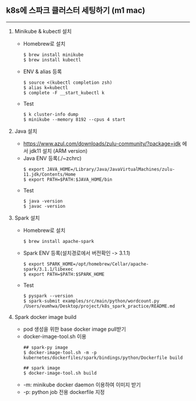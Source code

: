 ## k8s에 스파크 클러스터 세팅하기 (m1 mac)
------------------------------------

1. Minikube & kubectl 설치
    - Homebrew로 설치
        ```
        $ brew install minikube
        $ brew install kubectl
        ```
    - ENV & alias 등록
        ```
        $ source <(kubectl completion zsh)
        $ alias k=kubectl
        $ complete -F __start_kubectl k
        ```   
    - Test
        ```
        $ k cluster-info dump
        $ minikube --memory 8192 --cpus 4 start 
        ``` 

2. Java 설치
    - https://www.azul.com/downloads/zulu-community/?package=jdk
    에서 jdk11 설치 (ARM version)
    - Java ENV 등록(./~zchrc)
        ```
        $ export JAVA_HOME=/Library/Java/JavaVirtualMachines/zulu-11.jdk/Contents/Home
        $ export PATH=$PATH:$JAVA_HOME/bin
        ```
    - Test
        ```
        $ java -version
        $ javac -version
        ```

3. Spark 설치
    - Homebrew로 설치
        ```
        $ brew install apache-spark
        ```
    - Spark ENV 등록(설치경로에서 버전확인 -> 3.1.1)
        ```    
        $ export SPARK_HOME=/opt/homebrew/Cellar/apache-spark/3.1.1/libexec
        $ export PATH=$PATH:$SPARK_HOME
        ```
    - Test
        ```
        $ pyspark --version
        $ spark-submit examples/src/main/python/wordcount.py /Users/eumhwa/Desktop/project/k8s_spark_practice/README.md
        ```
    
4. Spark docker image build
    - pod 생성을 위한 base docker image pull받기
    - docker-image-tool.sh 이용
        ```
        ## spark-py image
        $ docker-image-tool.sh -m -p kubernetes/dockerfiles/spark/bindings/python/Dockerfile build
        
        ## spark image
        $ docker-image-tool.sh build
        ```
    - -m: minikube docker daemon 이용하여 이미지 받기
    - -p: python job 전용 dockerfile 지정  
